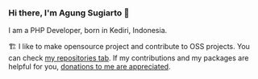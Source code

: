 ### Hi there, I'm Agung Sugiarto 👋

I am a PHP Developer, born in Kediri, Indonesia.

:building_construction: I like to make opensource project and contribute to OSS projects. You can check [my repositories tab](https://github.com/agungsugiarto?tab=repositories). If my contributions and my packages are helpful for you, [donations to me are appreciated](https://saweria.co/agungsugiarto).
